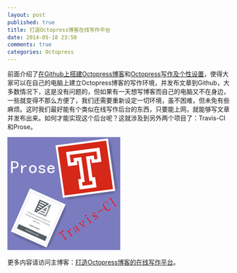 ```yaml
---
layout: post
published: true
title: 打造Octopress博客在线写作平台
date: 2014-05-18 23:50
comments: true
categories: Octopress
---
```


前面介绍了[在Github上搭建Octopress博客](http://xuhehuan.com/783.html)和[Octopress写作及个性设置](http://xuhehuan.com/886.html)，使得大家可以在自己的电脑上建立Octopress博客的写作环境，并发布文章到Github，大多数情况下，这是没有问题的，但如果有一天想写博客而自己的电脑又不在身边，一些就变得不那么方便了，我们还需要重新设定一切环境，虽不困难，但未免有些麻烦。这时我们最好能有个类似在线写作后台的东西，只要能上网，就能够写文章并发布出来。如何才能实现这个后台呢？这就涉及到另外两个项目了：Travis-CI和Prose。

![travis-ci-prose.jpg](/images/travis-ci-prose.jpg)

更多内容请访问主博客：[打造Octopress博客的在线写作平台](http://xuhehuan.com/1761.html)。
